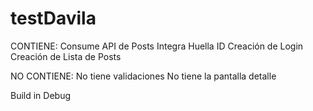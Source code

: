 # testDavila

CONTIENE:
Consume API  de Posts
Integra Huella ID
Creación de Login
Creación de Lista de Posts

NO CONTIENE:
No tiene validaciones
No tiene la pantalla detalle

Build in Debug
